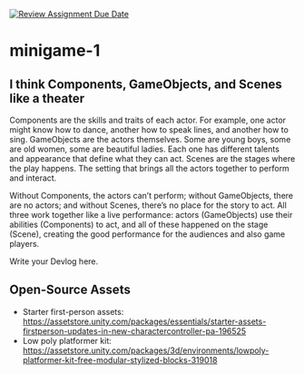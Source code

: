 [![Review Assignment Due Date](https://classroom.github.com/assets/deadline-readme-button-22041afd0340ce965d47ae6ef1cefeee28c7c493a6346c4f15d667ab976d596c.svg)](https://classroom.github.com/a/d-DorLAf)
# minigame-1
## I think Components, GameObjects, and Scenes like a theater

  Components are the skills and traits of each actor. For example, one actor might know how to dance, another how to speak lines, and another how to sing.  GameObjects are the actors themselves. Some are young boys, some are old women, some are beautiful ladies. Each one has different talents and appearance that define what they can act. Scenes are the stages where the play happens. The setting that brings all the actors together to perform and interact.
  
  Without Components, the actors can’t perform; without GameObjects, there are no actors; and without Scenes, there’s no place for the story to act. All three work together like a live performance: actors (GameObjects) use their abilities (Components) to act, and all of these happened on the stage (Scene), creating the good performance for the audiences and also game players.

Write your Devlog here.
## Open-Source Assets
- Starter first-person assets: https://assetstore.unity.com/packages/essentials/starter-assets-firstperson-updates-in-new-charactercontroller-pa-196525
- Low poly platformer kit: https://assetstore.unity.com/packages/3d/environments/lowpoly-platformer-kit-free-modular-stylized-blocks-319018 
